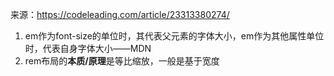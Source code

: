 来源：https://codeleading.com/article/23313380274/

1. em作为font-size的单位时，其代表父元素的字体大小，em作为其他属性单位时，代表自身字体大小——MDN
2. rem布局的**本质/原理**是等比缩放，一般是基于宽度